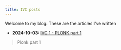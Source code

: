 ```yaml
---
title: IVC posts
---
```


Welcome to my blog. These are the articles I've written

- **2024-10-03:** [IVC 1 - PLONK part 1](2024-10-03_plonk-part-1)  

> Plonk part 1
